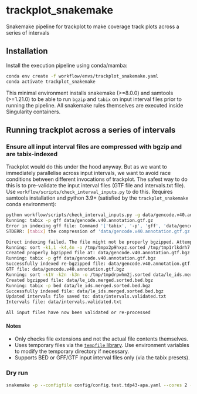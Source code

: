 # trackplot_snakemake

Snakemake pipeline for trackplot to make coverage track plots across a series of intervals

## Installation

Install the execution pipeline using conda/mamba:

```bash
conda env create -f workflow/envs/trackplot_snakemake.yaml
conda activate trackplot_snakemake
```

This minimal environment installs snakemake (>=8.0.0) and samtools (>=1.21.0) to be able to run `bgzip` and `tabix` on input interval files prior to running the pipeline. All snakemake rules themselves are executed inside Singularity containers.

## Running trackplot across a series of intervals

### Ensure all input interval files are compressed with bgzip and are tabix-indexed

Trackplot would do this under the hood anyway. But as we want to immediately parallelise across input intervals, we want to avoid race conditions between different invocations of trackplot. The safest way to do this is to pre-validate the input interval files (GTF file and intervals.txt file). Use `workflow/scripts/check_interval_inputs.py` to do this. Requires samtools installation and python 3.9+ (satisfied by the `trackplot_snakemake` conda environment):

```bash
python workflow/scripts/check_interval_inputs.py -g data/gencode.v40.annotation.gtf.gz -i data/intervals.txt -o data/intervals.validated.txt
Running: tabix -p gff data/gencode.v40.annotation.gtf.gz
Error in indexing gff file: Command '['tabix', '-p', 'gff', 'data/gencode.v40.annotation.gtf.gz']' returned non-zero exit status 1.
STDERR: [tabix] the compression of 'data/gencode.v40.annotation.gtf.gz' is not BGZF

Direct indexing failed. The file might not be properly bgzipped. Attempting to decompress and re-bgzip...
Running: sort -k1,1 -k4,4n -o /tmp/tmpx2p9hxyz.sorted /tmp/tmp1rlkdrh7.uncompressed
Created properly bgzipped file at: data/gencode.v40.annotation.gtf.bgz
Running: tabix -p gff data/gencode.v40.annotation.gtf.bgz
Successfully indexed re-bgzipped file: data/gencode.v40.annotation.gtf.bgz
GTF file: data/gencode.v40.annotation.gtf.bgz
Running: sort -k1V -k2n -k3n -o /tmp/tmpdrpwhm2j.sorted data/le_ids.merged.sorted.bed
Created bgzipped file: data/le_ids.merged.sorted.bed.bgz
Running: tabix -p bed data/le_ids.merged.sorted.bed.bgz
Successfully indexed file: data/le_ids.merged.sorted.bed.bgz
Updated intervals file saved to: data/intervals.validated.txt
Intervals file: data/intervals.validated.txt

All input files have now been validated or re-processed
```

#### Notes

- Only checks file extensions and not the actual file contents themselves.
- Uses temporary files via the [`tempfile` library](https://docs.python.org/3/library/tempfile.html#tempfile.gettempdir). Use environment variables to modify the temporary directory if necessary.
- Supports BED or GFF/GTF input interval files only (via the tabix presets).

### Dry run

```bash
snakemake -p --configfile config/config.test.tdp43-apa.yaml --cores 2 --use-singularity --singularity-args="--bind /home/sam" -n
```